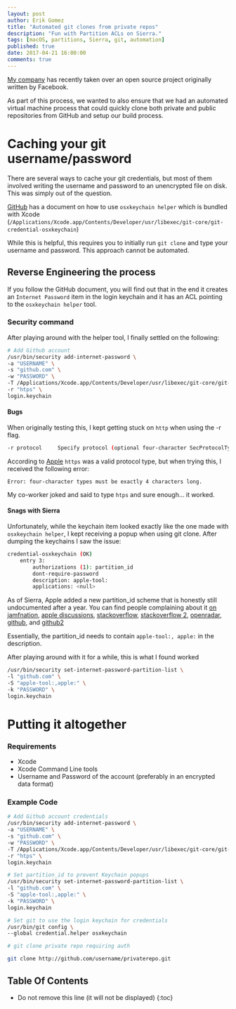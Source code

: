 ```yaml
---
layout: post
author: Erik Gomez
title: "Automated git clones from private repos"
description: "Fun with Partition ACLs on Sierra."
tags: [macOS, partitions, Sierra, git, automation]
published: true
date: 2017-04-21 16:00:00
comments: true
---
```


[My company](https://medium.com/@Pinterest_Engineering/introducing-texture-a-new-home-for-asyncdisplaykit-e7c003308f50) has recently taken over an open source project originally written by Facebook.

As part of this process, we wanted to also ensure that we had an automated virtual machine process that could quickly clone both private and public repositories from GitHub and setup our build process.

# Caching your git username/password
There are several ways to cache your git credentials, but most of them involved writing the username and password to an unencrypted file on disk. This was simply out of the question.

[GitHub](https://help.github.com/articles/caching-your-github-password-in-git/) has a document on how to use `osxkeychain helper` which is bundled with Xcode (`/Applications/Xcode.app/Contents/Developer/usr/libexec/git-core/git-credential-osxkeychain`)

While this is helpful, this requires you to initially run `git clone` and type your username and password. This approach cannot be automated.

## Reverse Engineering the process
If you follow the GitHub document, you will find out that in the end it creates an `Internet Password` item in the login keychain and it has an ACL pointing to the `osxkeychain helper` tool.

### Security command
After playing around with the helper tool, I finally settled on the following:

```bash
# Add Github account
/usr/bin/security add-internet-password \
-a "USERNAME" \
-s "github.com" \
-w "PASSWORD" \
-T /Applications/Xcode.app/Contents/Developer/usr/libexec/git-core/git-credential-osxkeychain \
-r "htps" \
login.keychain
```

#### Bugs
When originally testing this, I kept getting stuck on `http` when using the -r flag.

```bash
-r protocol     Specify protocol (optional four-character SecProtocolType, e.g. "http", "ftp ")
```

According to [Apple](https://developer.apple.com/reference/security/secprotocoltype) `https` was a valid protocol type, but when trying this, I received the following error:

`Error: four-character types must be exactly 4 characters long.`

My co-worker joked and said to type `htps` and sure enough... it worked.

#### Snags with Sierra
Unfortunately, while the keychain item looked exactly like the one made with `osxkeychain helper`, I kept receiving a popup when using git clone. After dumping the keychains I saw the issue:

```bash
credential-osxkeychain (OK)
    entry 3:
        authorizations (1): partition_id
        dont-require-password
        description: apple-tool:
        applications: <null>
```

As of Sierra, Apple added a new partition_id scheme that is honestly still undocumented after a year. You can find people complaining about it [on jamfnation](https://www.jamf.com/jamf-nation/discussions/22304/yet-another-keychain-security-command-line-tool-question), [apple discussions](https://discussions.apple.com/thread/7816301?start=0&tstart=0), [stackoverflow](http://stackoverflow.com/questions/39868578/security-codesign-in-sierra-keychain-ignores-access-control-settings-and-ui-p), [stackoverflow 2](http://stackoverflow.com/questions/41244635/codesign-in-sierra-security-set-key-partition-list-not-working), [openradar](https://openradar.appspot.com/28524119), [github](https://github.com/fastlane/fastlane/issues/6866), and [github2](https://github.com/lionheart/openradar-mirror/issues/16303)

Essentially, the partition_id needs to contain `apple-tool:, apple:` in the description.

After playing around with it for a while, this is what I found worked

```bash
/usr/bin/security set-internet-password-partition-list \
-l "github.com" \
-S "apple-tool:,apple:" \
-k "PASSWORD" \
login.keychain
```


# Putting it altogether

### Requirements
- Xcode
- Xcode Command Line tools
- Username and Password of the account (preferably in an encrypted data format)

### Example Code

```bash
# Add Github account credentials
/usr/bin/security add-internet-password \
-a "USERNAME" \
-s "github.com" \
-w "PASSWORD" \
-T /Applications/Xcode.app/Contents/Developer/usr/libexec/git-core/git-credential-osxkeychain \
-r "htps" \
login.keychain

# Set partition_id to prevent Keychain popups
/usr/bin/security set-internet-password-partition-list \
-l "github.com" \
-S "apple-tool:,apple:" \
-k "PASSWORD" \
login.keychain

# Set git to use the login keychain for credentials
/usr/bin/git config \
--global credential.helper osxkeychain

# git clone private repo requiring auth

git clone http://github.com/username/privaterepo.git

```




## Table Of Contents
* Do not remove this line (it will not be displayed)
{:toc}
